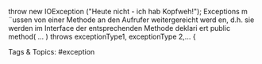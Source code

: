 throw new IOException ("Heute nicht - ich hab Kopfweh!");
Exceptions m ¨ussen von einer Methode an den Aufrufer weitergereicht werd en, d.h.
sie werden im Interface der entsprechenden Methode deklari ert
public method( ... ) throws exceptionType1, exceptionType 2,...
{

   Tags & Topics:
   #exception